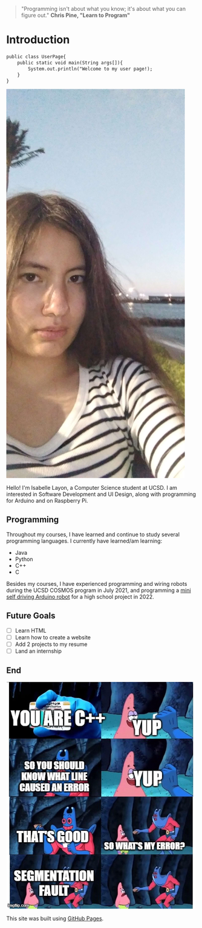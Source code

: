 > "Programming isn't about what you know; it's about what you can figure out."
**Chris Pine, "Learn to Program"**
# Introduction
```
public class UserPage{	
	public static void main(String args[]){
		System.out.println("Welcome to my user page!);
	}
}	
```
![picture of myself](isabelle.jpg)

Hello! I'm Isabelle Layon, a Computer Science student at UCSD. I am interested in Software Development and UI Design, along with programming for
Arduino and on Raspberry Pi.

## Programming
Throughout my courses, I have learned and continue to study several programming languages. I currently have learned/am learning:
* Java
* Python
* C++
* C

Besides my courses, I have experienced programming and wiring robots during the UCSD COSMOS program in July 2021, and programming a [mini self driving Arduino
robot](arduinoproject.jpg) for a high school project in 2022. 

## Future Goals
-[ ] Learn HTML
-[ ] Learn how to create a website
-[ ] Add 2 projects to my resume
-[ ] Land an internship

## End
![segfault meme](segfaultmeme.jpg)

This site was built using [GitHub Pages](https://pages.github.com/).

